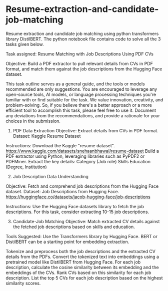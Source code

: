 # Resume-extraction-and-candidate-job-matching
Resume extraction and candidate job matching using python transformers library DistilBERT.
The python notebook file contains code to solve all the 3 tasks given below.

Task assigned: Resume Matching with Job Descriptions Using PDF CVs

Objective: Build a PDF extractor to pull relevant details from CVs in PDF format, and match them against the job descriptions from the Hugging Face dataset.

This task outline serves as a general guide, and the tools or models recommended are only suggestions. You are encouraged to leverage any open-source tools, AI models, or language processing techniques you're familiar with or find suitable for the task. We value innovation, creativity, and problem-solving. So, if you believe there's a better approach or a more efficient tool to accomplish this task, please feel free to use it. Document any deviations from the recommendations, and provide a rationale for your choices in the submission.


1. PDF Data Extraction
Objective: Extract details from CVs in PDF format.
Dataset: Kaggle Resume Dataset

Instructions:
Download the Kaggle "resume dataset". https://www.kaggle.com/datasets/snehaanbhawal/resume-dataset
Build a PDF extractor using Python, leveraging libraries such as PyPDF2 or PDFMiner.
Extract the key details:
Category (Job role)
Skills
Education (Degree, Institution)

2. Job Description Data Understanding

Objective: Fetch and comprehend job descriptions from the Hugging Face dataset.
Dataset: Job Descriptions from Hugging Face. https://huggingface.co/datasets/jacob-hugging-face/job-descriptions

Instructions:
Use the Hugging Face datasets library to fetch the job descriptions. For this task, consider extracting 10-15 job descriptions.

3. Candidate-Job Matching
Objective: Match extracted CV details against the fetched job descriptions based on skills and education.

Tools Suggested: Use the Transformers library by Hugging Face. BERT or DistilBERT can be a starting point for embedding extraction.

Tokenize and preprocess both the job descriptions and the extracted CV details from the PDFs.
Convert the tokenized text into embeddings using a pretrained model like DistilBERT from Hugging Face.
For each job description, calculate the cosine similarity between its embedding and the embeddings of the CVs.
Rank CVs based on this similarity for each job description.
List the top 5 CVs for each job description based on the highest similarity scores.
